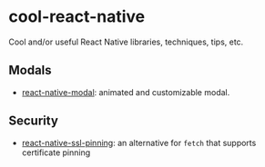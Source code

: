 # cool-react-native

Cool and/or useful React Native libraries, techniques, tips, etc.

## Modals

* [react-native-modal](https://github.com/react-native-community/react-native-modal): animated and customizable modal.

## Security

* [react-native-ssl-pinning](https://github.com/MaxToyberman/react-native-ssl-pinning): an alternative for `fetch` that supports certificate pinning
